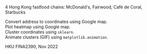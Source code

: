 4 Hong Kong fastfood chains: McDonald's, Fairwood, Café de Coral, Starbucks

Convert address to coordinates using Google map.\
Plot heatmap using Google map.\
Cluster coordinates using `sklearn`.\
Animate clusters (GIF) using `matplotlib.animation`.

HKU FINA2390, Nov 2022
